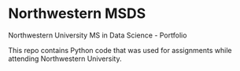 # Northwestern MSDS 
Northwestern University MS in Data Science - Portfolio

This repo contains Python code that was used for assignments while attending Northwestern University. 

